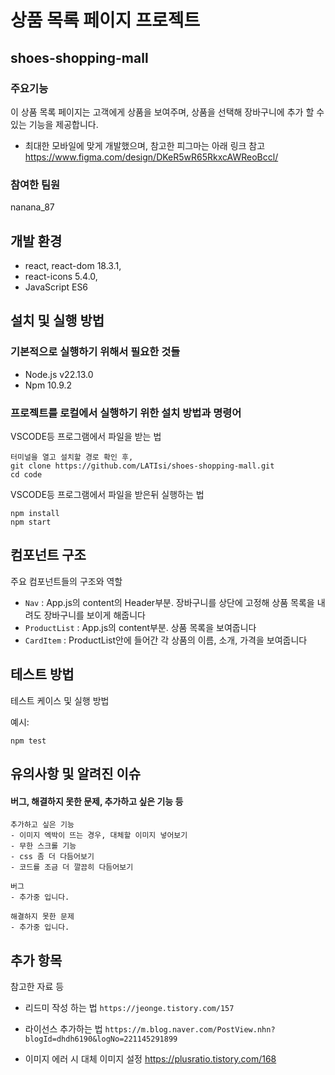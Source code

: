 # 상품 목록 페이지 프로젝트

## shoes-shopping-mall
### 주요기능
이 상품 목록 페이지는 고객에게 상품을 보여주며, 상품을 선택해 장바구니에 추가 할 수 있는 기능을 제공합니다.

- 최대한 모바일에 맞게 개발했으며, 참고한 피그마는 아래 링크 참고
<a>https://www.figma.com/design/DKeR5wR65RkxcAWReoBccl/</a>

### 참여한 팀원
nanana_87

## 개발 환경
- react, react-dom 18.3.1, 
- react-icons 5.4.0,
- JavaScript ES6

## 설치 및 실행 방법

### 기본적으로 실행하기 위해서 필요한 것들
- Node.js v22.13.0
- Npm 10.9.2

### 프로젝트를 로컬에서 실행하기 위한 설치 방법과 명령어

VSCODE등 프로그램에서 파일을 받는 법
```
터미널을 열고 설치할 경로 확인 후,
git clone https://github.com/LATIsi/shoes-shopping-mall.git
cd code
```

VSCODE등 프로그램에서 파일을 받은뒤 실행하는 법
```
npm install
npm start
```


## 컴포넌트 구조

주요 컴포넌트들의 구조와 역할

- `Nav` : App.js의 content의 Header부분. 장바구니를 상단에 고정해 상품 목록을 내려도 장바구니를 보이게 해줍니다
- `ProductList` : App.js의 content부분. 상품 목록을 보여줍니다
- `CardItem` : ProductList안에 들어간 각 상품의 이름, 소개, 가격을 보여줍니다

## 테스트 방법

테스트 케이스 및 실행 방법

예시:
```
npm test
```

## 유의사항 및 알려진 이슈

####  버그, 해결하지 못한 문제, 추가하고 싶은 기능 등


```
추가하고 싶은 기능
- 이미지 엑박이 뜨는 경우, 대체할 이미지 넣어보기
- 무한 스크롤 기능
- css 좀 더 다듬어보기
- 코드를 조금 더 깔끔히 다듬어보기
```

```
버그
- 추가중 입니다.
```

```
해결하지 못한 문제
- 추가중 입니다.
```

## 추가 항목

참고한 자료 등

- 리드미 작성 하는 법
<a>`https://jeonge.tistory.com/157 `</a>


- 라이선스 추가하는 법
<a>`https://m.blog.naver.com/PostView.nhn?blogId=dhdh6190&logNo=221145291899`</a>
 
- 이미지 에러 시 대체 이미지 설정
<a>https://plusratio.tistory.com/168</a>